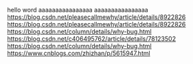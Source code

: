 hello word
aaaaaaaaaaaaaaaa
aaaaaaaaaaaaaaaa
https://blog.csdn.net/pleasecallmewhy/article/details/8922826
https://blog.csdn.net/pleasecallmewhy/article/details/8922826
https://blog.csdn.net/column/details/why-bug.html
https://blog.csdn.net/c406495762/article/details/78123502
https://blog.csdn.net/column/details/why-bug.html
https://www.cnblogs.com/zhizhan/p/5615947.html
